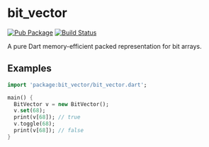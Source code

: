 # bit_vector

[![Pub Package](https://img.shields.io/pub/v/bit_vector.svg)](https://pub.dartlang.org/packages/bit_vector)
[![Build Status](https://travis-ci.org/kseo/bit_vector.svg?branch=master)](https://travis-ci.org/kseo/bit_vector)

A pure Dart memory-efficient packed representation for bit arrays.

## Examples

```dart
import 'package:bit_vector/bit_vector.dart';

main() {
  BitVector v = new BitVector();
  v.set(68);
  print(v[68]); // true
  v.toggle(68);
  print(v[68]); // false
}
```
